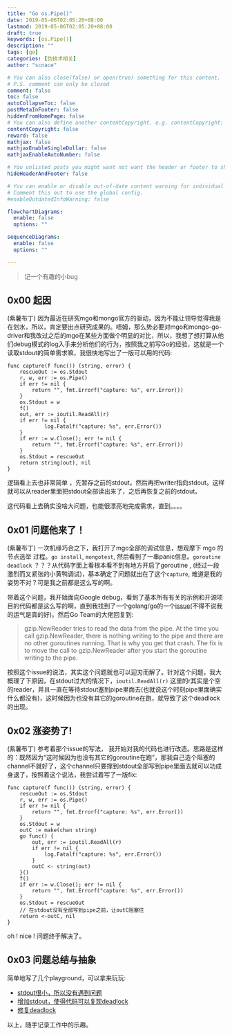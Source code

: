 ```yaml
---
title: "Go os.Pipe()"
date: 2019-05-06T02:05:20+08:00
lastmod: 2019-05-06T02:05:20+08:00
draft: true
keywords: [os.Pipe()]
description: ""
tags: [go]
categories: [伪技术相关]
author: "scnace"

# You can also close(false) or open(true) something for this content.
# P.S. comment can only be closed
comment: false
toc: false
autoCollapseToc: false
postMetaInFooter: false
hiddenFromHomePage: false
# You can also define another contentCopyright. e.g. contentCopyright: "This is another copyright."
contentCopyright: false
reward: false
mathjax: false
mathjaxEnableSingleDollar: false
mathjaxEnableAutoNumber: false

# You unlisted posts you might want not want the header or footer to show
hideHeaderAndFooter: false

# You can enable or disable out-of-date content warning for individual post.
# Comment this out to use the global config.
#enableOutdatedInfoWarning: false

flowchartDiagrams:
  enable: false
  options: ""

sequenceDiagrams:
  enable: false
  options: ""

---
```


> 记一个有趣的小bug

## 0x00 起因

 (紫薯布丁) 因为最近在研究mgo和mongo官方的驱动，因为不能让领导觉得我是在划水，所以，肯定要出点研究成果的。唔姆，那么势必要对mgo和mongo-go-driver和我改过之后的mgo在某些方面做个明显的对比，所以，我想了想打算从他们debug模式的log入手来分析他们的行为，按照我之前写Go的经验，这就是一个读取stdout的简单需求嘛，我很快地写出了一版可以用的代码:

    func capture(f func()) (string, error) {
    	rescueOut := os.Stdout
    	r, w, err := os.Pipe()
    	if err != nil {
    		return "", fmt.Errorf("capture: %s", err.Error())
    	}
    	os.Stdout = w
    	f()
    	out, err := ioutil.ReadAll(r)
    	if err != nil {
    			log.Fatalf("capture: %s", err.Error())
    	}
    	if err := w.Close(); err != nil {
    		return "", fmt.Errorf("capture: %s", err.Error())
    	}
    	os.Stdout = rescueOut
    	return string(out), nil
    }

逻辑看上去也非常简单 ，先暂存之前的stdout，然后再把writer指向stdout。这样就可以从reader里面把stdout全部读出来了，之后再恢复之前的stdout。

这代码看上去确实没啥大问题，也能很漂亮地完成需求，直到。。。。

## 0x01 问题他来了！

(紫薯布丁)  一次机缘巧合之下，我打开了mgo全部的调试信息，想观摩下 mgo 的 节点选举 过程。`go install`,  `mongotest`, 然后看到了一串panic信息。`goroutine deadlock` ？？？从代码字面上看根本看不到有地方开启了goroutine ,  (经过一段激烈而又紧张的小黄鸭调试)，基本确定了问题就出在了这个`capture`,  难道是我的姿势不对？可是我之前都是这么写的啊。

带着这个问题，我开始面向Google debug，看到了基本所有有关的示例和开源项目的代码都是这么写的啊，直到我找到了一个golang/go的一个[issue](https://github.com/golang/go/issues/13142)(不得不说我的运气是真的好)。然后Go Team的大佬回复到:

> gzip.NewReader tries to read the data from the pipe. At the time you call gzip.NewReader, there is nothing writing to the pipe and there are no other goroutines running. That is why you get that crash. The fix is to move the call to gzip.NewReader after you start the goroutine writing to the pipe.

按照这个issue的说法，其实这个问题就也可以迎刃而解了。针对这个问题，我大概理了下原因，在stdout过大的情况下，`ioutil.ReadAll(r)` 这里的r其实是个空的reader，并且一直在等待stdout塞到pipe里面去(也就说这个时刻pipe里面确实什么都没有)，这时候因为也没有其它的goroutine在跑，就导致了这个deadlock的出现。

## 0x02  涨姿势了!

(紫薯布丁)  参考着那个issue的写法， 我开始对我的代码也进行改造。思路是这样的：既然因为“这时候因为也没有其它的goroutine在跑”，那我自己造个阻塞的channel不就好了，这个channel只要撑到stdout全部写到pipe里面去就可以功成身退了，按照着这个说法，我尝试着写了一版fix:

    func capture(f func()) (string, error) {
    	rescueOut := os.Stdout
    	r, w, err := os.Pipe()
    	if err != nil {
    		return "", fmt.Errorf("capture: %s", err.Error())
    	}
    	os.Stdout = w
    	outC := make(chan string)
    	go func() {
    		out, err := ioutil.ReadAll(r)
    		if err != nil {
    			log.Fatalf("capture: %s", err.Error())
    		}
    		outC <- string(out)
    	}()
    	f()
    	if err := w.Close(); err != nil {
    		return "", fmt.Errorf("capture: %s", err.Error())
    	}
    	os.Stdout = rescueOut
    	// 在stdout没有全部写到pipe之前，让outC阻塞住
    	return <-outC, nil
    }

oh ! nice ! 问题终于解决了。

## 0x03 问题总结与抽象

简单地写了几个playground，可以拿来玩玩:

- [stdout很小，所以没有遇到问题](https://play.golang.org/p/M2fRPi8LErR)
- [增加stdout，使得代码可以复现deadlock](https://play.golang.org/p/NtpJkCEXDX)
- [修复deadlock](https://play.golang.org/p/IllaJSzVgWw)

以上，随手记录工作中的乐趣。
